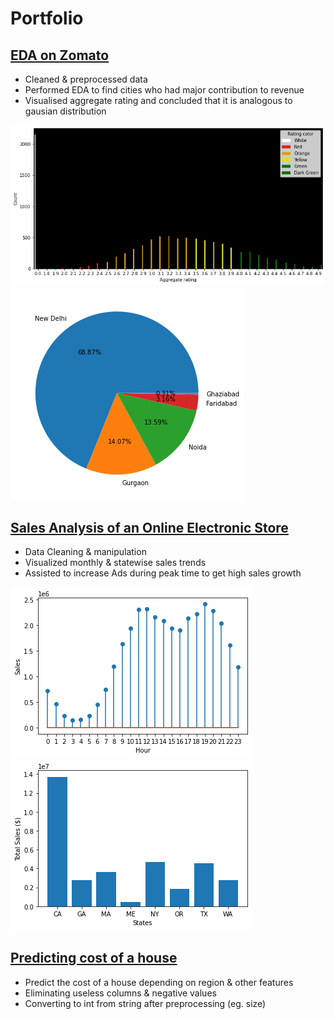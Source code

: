 # Portfolio

## [EDA on Zomato](https://github.com/paramshah31/zomato-analysis)
* Cleaned & preprocessed data
* Performed EDA to find cities who had major contribution to revenue
* Visualised aggregate rating and concluded that it is analogous to gausian distribution

![](/images/bold.png)
![](/images/statewise.png)

## [Sales Analysis of an Online Electronic Store](https://github.com/paramshah31/sales-analysis)
* Data Cleaning & manipulation
* Visualized monthly & statewise sales trends
* Assisted to increase Ads during peak time to get high sales growth

![](/images/ads.png)
![](/images/statewise%20sales.png)

## [Predicting cost of a house](https://github.com/paramshah31/housePricePrediction)
* Predict the cost of a house depending on region & other features
* Eliminating useless columns & negative values
* Converting to int from string after preprocessing (eg. size)
